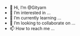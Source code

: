 - 👋 Hi, I’m @Gityarn
- 👀 I’m interested in ...
- 🌱 I’m currently learning ...
- 💞️ I’m looking to collaborate on ...
- 📫 How to reach me ...

<!---
Gityarn/Gityarn is a ✨ special ✨ repository because its `README.md` (this file) appears on your GitHub profile.
You can click the Preview link to take a look at your changes.
--->
